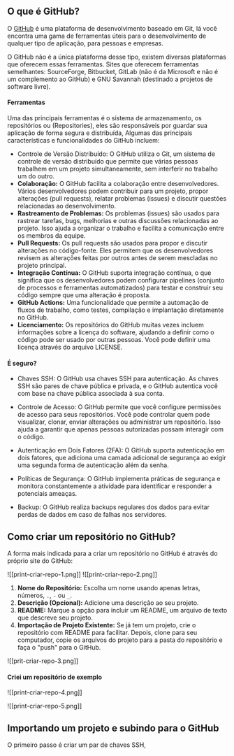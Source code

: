 ## O que é GitHub?

O [GitHub](https://github.com) é uma plataforma de desenvolvimento baseado em Git, lá você encontra uma gama de ferramentas úteis para o desenvolvimento de qualquer tipo de aplicação, para pessoas e empresas.

O GitHub não é a única plataforma desse tipo, existem diversas plataformas que oferecem essas ferramentas. Sites que oferecem ferramentas semelhantes: SourceForge, Bitbucket, GitLab (não é da Microsoft e não é um complemento ao GitHub) e GNU Savannah (destinado a projetos de software livre).

#### Ferramentas

Uma das principais ferramentas é o sistema de armazenamento, os repositórios ou (Repositories), eles são responsáveis por guardar sua aplicação de forma segura e distribuída, Algumas das principais características e funcionalidades do GitHub incluem:

- Controle de Versão Distribuído: O GitHub utiliza o Git, um sistema de controle de versão distribuído que permite que várias pessoas trabalhem em um projeto simultaneamente, sem interferir no trabalho um do outro. 
- **Colaboração:** O GitHub facilita a colaboração entre desenvolvedores. Vários desenvolvedores podem contribuir para um projeto, propor alterações (pull requests), relatar problemas (issues) e discutir questões relacionadas ao desenvolvimento.
- **Rastreamento de Problemas:** Os problemas (issues) são usados para rastrear tarefas, bugs, melhorias e outras discussões relacionadas ao projeto. Isso ajuda a organizar o trabalho e facilita a comunicação entre os membros da equipe.
- **Pull Requests:** Os pull requests são usados para propor e discutir alterações no código-fonte. Eles permitem que os desenvolvedores revisem as alterações feitas por outros antes de serem mescladas no projeto principal.
- **Integração Contínua:** O GitHub suporta integração contínua, o que significa que os desenvolvedores podem configurar pipelines (conjunto de processos e ferramentas automatizados) para testar e construir seu código sempre que uma alteração é proposta.
- **GitHub Actions:** Uma funcionalidade que permite a automação de fluxos de trabalho, como testes, compilação e implantação diretamente no GitHub.
- **Licenciamento:** Os repositórios do GitHub muitas vezes incluem informações sobre a licença do software, ajudando a definir como o código pode ser usado por outras pessoas. Você pode definir uma licença através do arquivo LICENSE.

#### É seguro?

- Chaves SSH: O GitHub usa chaves SSH para autenticação. As chaves SSH são pares de chave pública e privada, e o GitHub autentica você com base na chave pública associada à sua conta.

-  Controle de Acesso: O GitHub permite que você configure permissões de acesso para seus repositórios. Você pode controlar quem pode visualizar, clonar, enviar alterações ou administrar um repositório. Isso ajuda a garantir que apenas pessoas autorizadas possam interagir com o código.

- Autenticação em Dois Fatores (2FA): O GitHub suporta autenticação em dois fatores, que adiciona uma camada adicional de segurança ao exigir uma segunda forma de autenticação além da senha.

- Políticas de Segurança: O GitHub implementa práticas de segurança e monitora constantemente a atividade para identificar e responder a potenciais ameaças.

- Backup: O GitHub realiza backups regulares dos dados para evitar perdas de dados em caso de falhas nos servidores.

## Como criar um repositório no GitHub?

A forma mais indicada para a criar um repositório no GitHub é através do próprio site do GitHub:

![[print-criar-repo-1.png]]
![[print-criar-repo-2.png]]

1. **Nome do Repositório:** Escolha um nome usando apenas letras, números, `.`, `-` ou `_`.
2. **Descrição (Opcional):** Adicione uma descrição ao seu projeto.
3. **README:** Marque a opção para incluir um README, um arquivo de texto que descreve seu projeto.
4. **Importação de Projeto Existente:** Se já tem um projeto, crie o repositório com README para facilitar. Depois, clone para seu computador, copie os arquivos do projeto para a pasta do repositório e faça o "push" para o GitHub.

![[prit-criar-repo-3.png]]

#### Criei um repositório de exemplo

![[print-criar-repo-4.png]]

![[print-criar-repo-5.png]]

## Importando um projeto e subindo para o GitHub

O primeiro passo é criar um par de chaves SSH,
